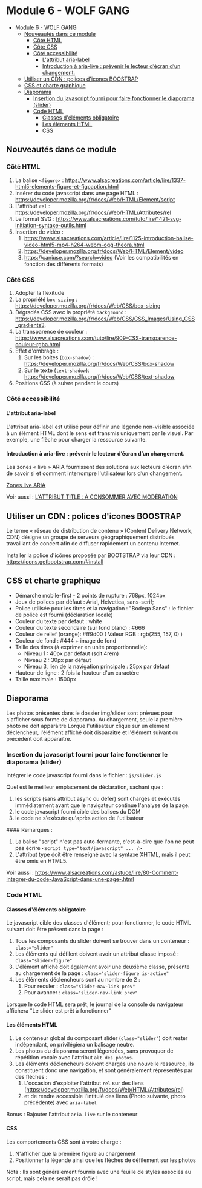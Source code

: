 # Module 6 - WOLF GANG

- [Module 6 - WOLF GANG](#module-6---wolf-gang)
  - [Nouveautés dans ce module](#nouveautés-dans-ce-module)
    - [Côté HTML](#côté-html)
    - [Côté CSS](#côté-css)
    - [Côté accessibilité](#côté-accessibilité)
      - [L'attribut aria-label](#lattribut-aria-label)
      - [Introduction à aria-live : prévenir le lecteur d’écran d’un changement.](#introduction-à-aria-live--prévenir-le-lecteur-décran-dun-changement)
  - [Utiliser un CDN : polices d'icones BOOSTRAP](#utiliser-un-cdn--polices-dicones-boostrap)
  - [CSS et charte graphique](#css-et-charte-graphique)
  - [Diaporama](#diaporama)
    - [Insertion du javascript fourni pour faire fonctionner le diaporama (slider)](#insertion-du-javascript-fourni-pour-faire-fonctionner-le-diaporama-slider)
    - [Code HTML](#code-html)
      - [Classes d'éléments obligatoire](#classes-déléments-obligatoire)
      - [Les éléments HTML](#les-éléments-html)
      - [CSS](#css)

## Nouveautés dans ce module 

### Côté HTML 

1. La balise `<figure>` : https://www.alsacreations.com/article/lire/1337-html5-elements-figure-et-figcaption.html
2. Insérer du code javascript dans une page HTML : https://developer.mozilla.org/fr/docs/Web/HTML/Element/script
3. L'attribut `rel` : https://developer.mozilla.org/fr/docs/Web/HTML/Attributes/rel
4. Le format SVG : https://www.alsacreations.com/tuto/lire/1421-svg-initiation-syntaxe-outils.html
5. Insertion de vidéo : 
   1. https://www.alsacreations.com/article/lire/1125-introduction-balise-video-html5-mp4-h264-webm-ogg-theora.html
   2. https://developer.mozilla.org/fr/docs/Web/HTML/Element/video
   3. https://caniuse.com/?search=video (Voir les compatibilités en fonction des différents formats)

### Côté CSS

1. Adopter la flexitude
2. La propriété `box-sizing` : https://developer.mozilla.org/fr/docs/Web/CSS/box-sizing
3. Dégradés CSS avec la propriété `background` : https://developer.mozilla.org/fr/docs/Web/CSS/CSS_Images/Using_CSS_gradients3. 
4. La transparence de couleur : https://www.alsacreations.com/tuto/lire/909-CSS-transparence-couleur-rgba.html
5. Effet d'ombrage :
   1. Sur les boites (`box-shadow`) : https://developer.mozilla.org/fr/docs/Web/CSS/box-shadow
   2. Sur le texte (`text-shadow`): https://developer.mozilla.org/fr/docs/Web/CSS/text-shadow
6. Positions CSS (à suivre pendant le cours)

### Côté accessibilité 

#### L'attribut aria-label 

L'attribut aria-label est utilisé pour définir une légende non-visible associée à un élément HTML dont le sens est transmis uniquement par le visuel. Par exemple, une flèche pour charger la ressource suivante.

#### Introduction à aria-live : prévenir le lecteur d’écran d’un changement.

Les zones « live » ARIA fournissent des solutions aux lecteurs d’écran afin de savoir si et comment interrompre l'utilisateur lors d’un changement.

[Zones live ARIA](https://developer.mozilla.org/fr/docs/Web/Accessibility/ARIA/ARIA_Live_Regions)

Voir aussi :
[L’ATTRIBUT TITLE : À CONSOMMER AVEC MODÉRATION](https://www.24joursdeweb.fr/2013/attribut-title-avec-moderation/)

## Utiliser un CDN : polices d'icones BOOSTRAP 

Le terme « réseau de distribution de contenu » (Content Delivery Network, CDN) désigne un groupe de serveurs géographiquement distribués travaillant de concert afin de diffuser rapidement un contenu Internet.

Installer la police d'icônes proposée par BOOTSTRAP via leur CDN : https://icons.getbootstrap.com/#install

## CSS et charte graphique 

* Démarche mobile-first - 2 points de rupture : 768px, 1024px
* Jeux de polices par défaut : Arial, Helvetica, sans-serif;
* Police utilisée pour les titres et la navigation : "Bodega Sans" : le fichier de police est fourni (déclaration locale)
* Couleur du texte par défaut : white
* Couleur du texte secondaire (sur fond blanc) : #666
* Couleur de relief (orange): #ff9d00 ( Valeur RGB : rgb(255, 157, 0) )
* Couleur de fond : #444 + image de fond
* Taille des titres (à exprimer en unite proportionnelle):
  * Niveau 1 : 40px par défaut (soit 4rem)
  * Niveau 2 : 30px par défaut
  * Niveau 3, lien de la navigation principale : 25px par défaut
* Hauteur de ligne : 2 fois la hauteur d'un caractère 
* Taille maximale : 1500px

## Diaporama

Les photos présentes dans le dossier img/slider sont prévues pour s'afficher sous forme de diaporama.
Au chargement, seule la première photo ne doit apparâitre
Lorque l'utilisateur clique sur un élément déclencheur, l'élément affiché doit disparaitre et l'élément suivant ou précédent doit apparaître.

### Insertion du javascript fourni pour faire fonctionner le diaporama (slider)

Intégrer le code javascript fourni dans le fichier : `js/slider.js`

Quel est le meilleur emplacement de déclaration, sachant que :

1. les scripts (sans attribut async ou defer) sont chargés et exécutés immédiatement avant que le navigateur continue l'analyse de la page.
2. le code javascript fourni cible des balises du DOM
3. le code ne s'exécute qu'après action de l'utilisateur  

#### Remarques :

1. La balise "script" n'est pas auto-fermante, c'est-à-dire que l'on ne peut pas écrire `<script type="text/javascript" ... />`
2. L'attribut type doit être renseigné avec la syntaxe XHTML, mais il peut être omis en HTML5.

Voir aussi : https://www.alsacreations.com/astuce/lire/80-Comment-integrer-du-code-JavaScript-dans-une-page-.html

### Code HTML 

#### Classes d'éléments obligatoire

Le javascript cible des classes d'élément; pour fonctionner, le code HTML suivant doit être présent dans la page : 

1. Tous les composants du slider doivent se trouver dans un conteneur : `class="slider"`
2. Les éléments qui défilent doivent avoir un attribut classe imposé : `class="slider-figure"` 
3. L'élément affiché doit également avoir une deuxième classe, présente au chargement de la page  : `class="slider-figure is-active"`
4. Les éléments déclencheurs sont au nombre de 2 :
   1. Pour reculer : `class="slider-nav-link prev"`
   2. Pour avancer : `class="slider-nav-link prev"`

Lorsque le code HTML sera prêt, le journal de la console du navigateur affichera "Le slider est prêt à fonctionner"

#### Les éléments HTML

1. Le conteneur global du composant slider (`class="slider"`) doit rester indépendant, on privilégiera un balisage neutre.
2. Les photos du diaporama seront légendées, sans provoquer de répétition vocale avec l'attribut `alt des photos`.
3. Les éléments déclencheurs doivent chargés une nouvelle ressource, ils constituent donc une navigation, et sont généralement réprésentés par des flèches : 
   1. L'occasion d'exploiter l'attribut `rel` sur des liens (https://developer.mozilla.org/fr/docs/Web/HTML/Attributes/rel)
   2. et de rendre accessible l'intitulé des liens (Photo suivante, photo précédente) avec `aria-label` 

Bonus : Rajouter l'attribut `aria-live` sur le conteneur 


#### CSS

Les comportements CSS sont à votre charge : 

1. N'afficher que la première figure au chargement
2. Positionner la légende ainsi que les flèches de défilement sur les photos  

Nota : Ils sont généralement fournis avec une feuille de styles associés au script, mais cela ne serait pas drôle !